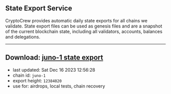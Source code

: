## State Export Service
CryptoCrew provides automatic daily state exports for all chains we validate. State export files can be used as genesis files and are a snapshot of the current blockchain state, including all validators, accounts, balances and delegations.

---
**Download: [juno-1 state export](https://dl.ccvalidators.com/SERVICE/juno/juno-1_export_12384020.json)**
---

- last updated: Sat Dec 16 2023 12:56:28
- chain id: `juno-1`
- export height: `12384020`
- use for: airdrops, local tests, chain recovery

